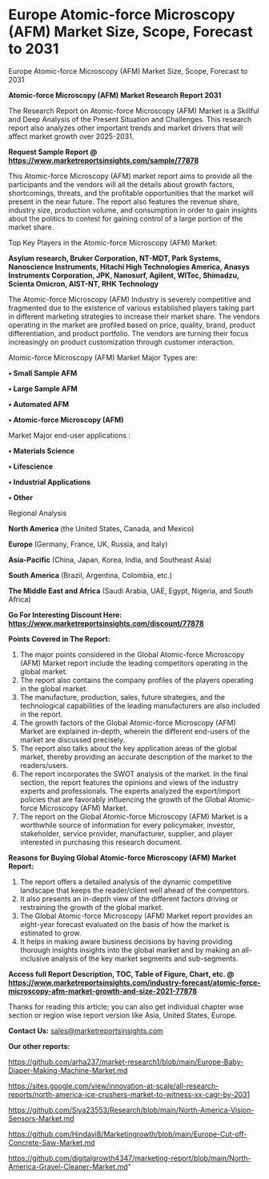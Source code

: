 # Europe Atomic-force Microscopy (AFM) Market Size, Scope, Forecast to 2031
Europe Atomic-force Microscopy (AFM) Market Size, Scope, Forecast to 2031

<strong>Atomic-force Microscopy (AFM) Market Research Report 2031</strong>

The Research Report on Atomic-force Microscopy (AFM) Market is a Skillful and Deep Analysis of the Present Situation and Challenges. This research report also analyzes other important trends and market drivers that will affect market growth over 2025-2031.

<strong>Request Sample Report @ <a href=https://www.marketreportsinsights.com/sample/77878>https://www.marketreportsinsights.com/sample/77878</a></strong>

This Atomic-force Microscopy (AFM) market report aims to provide all the participants and the vendors will all the details about growth factors, shortcomings, threats, and the profitable opportunities that the market will present in the near future. The report also features the revenue share, industry size, production volume, and consumption in order to gain insights about the politics to contest for gaining control of a large portion of the market share.

Top Key Players in the Atomic-force Microscopy (AFM) Market:

<strong>Asylum research, Bruker Corporation, NT-MDT, Park Systems, Nanoscience Instruments, Hitachi High Technologies America, Anasys Instruments Corporation, JPK, Nanosurf, Agilent, WITec, Shimadzu, Scienta Omicron, AIST-NT, RHK Technology</strong>

The Atomic-force Microscopy (AFM) Industry is severely competitive and fragmented due to the existence of various established players taking part in different marketing strategies to increase their market share. The vendors operating in the market are profiled based on price, quality, brand, product differentiation, and product portfolio. The vendors are turning their focus increasingly on product customization through customer interaction.

Atomic-force Microscopy (AFM) Market Major Types are:

<strong>• Small Sample AFM

• Large Sample AFM

• Automated AFM

• Atomic-force Microscopy (AFM)</strong>

Market Major end-user applications :

<strong>• Materials Science

• Lifescience

• Industrial Applications

• Other</strong>

Regional Analysis

</u><strong><b>North America</b></strong> (the United States, Canada, and Mexico)

<strong><b>Europe </b></strong>(Germany, France, UK, Russia, and Italy)

<strong><b>Asia-Pacific</b></strong> (China, Japan, Korea, India, and Southeast Asia)

<strong><b>South America</b></strong> (Brazil, Argentina, Colombia, etc.)

<strong><b>The Middle East and Africa</b></strong> (Saudi Arabia, UAE, Egypt, Nigeria, and South Africa)

<strong>Go For Interesting Discount Here: <a href=https://www.marketreportsinsights.com/discount/77878>https://www.marketreportsinsights.com/discount/77878</a></strong>

<strong>Points Covered in The Report:</strong>
<ol>
  <li>The major points considered in the Global Atomic-force Microscopy (AFM) Market report include the leading competitors operating in the global market.</li>
  <li>The report also contains the company profiles of the players operating in the global market.</li>
  <li>The manufacture, production, sales, future strategies, and the technological capabilities of the leading manufacturers are also included in the report.</li>
  <li>The growth factors of the Global Atomic-force Microscopy (AFM) Market are explained in-depth, wherein the different end-users of the market are discussed precisely.</li>
  <li>The report also talks about the key application areas of the global market, thereby providing an accurate description of the market to the readers/users.</li>
  <li>The report incorporates the SWOT analysis of the market. In the final section, the report features the opinions and views of the industry experts and professionals. The experts analyzed the export/import policies that are favorably influencing the growth of the Global Atomic-force Microscopy (AFM) Market.</li>
  <li>The report on the Global Atomic-force Microscopy (AFM) Market is a worthwhile source of information for every policymaker, investor, stakeholder, service provider, manufacturer, supplier, and player interested in purchasing this research document.</li>
</ol>
<strong>Reasons for Buying Global Atomic-force Microscopy (AFM) Market Report:</strong>

<ol>
  <li>The report offers a detailed analysis of the dynamic competitive landscape that keeps the reader/client well ahead of the competitors.</li>
  <li>It also presents an in-depth view of the different factors driving or restraining the growth of the global market.</li>
  <li>The Global Atomic-force Microscopy (AFM) Market report provides an eight-year forecast evaluated on the basis of how the market is estimated to grow.</li>
  <li>It helps in making aware business decisions by having providing thorough insights insights into the global market and by making an all-inclusive analysis of the key market segments and sub-segments.</li>
</ol>
<strong>Access full Report Description, TOC, Table of Figure, Chart, etc. @ <a href=https://www.marketreportsinsights.com/industry-forecast/atomic-force-microscopy-afm-market-growth-and-size-2021-77878>https://www.marketreportsinsights.com/industry-forecast/atomic-force-microscopy-afm-market-growth-and-size-2021-77878</a></strong>


Thanks for reading this article; you can also get individual chapter wise section or region wise report version like Asia, United States, Europe.

<strong>Contact Us:</strong>
sales@marketreportsinsights.com

<strong>Our other reports:</strong>

<a href=https://github.com/arha237/market-research1/blob/main/Europe-Baby-Diaper-Making-Machine-Market.md>https://github.com/arha237/market-research1/blob/main/Europe-Baby-Diaper-Making-Machine-Market.md</a>

<a href=https://sites.google.com/view/innovation-at-scale/all-research-reports/north-america-ice-crushers-market-to-witness-xx-cagr-by-2031>https://sites.google.com/view/innovation-at-scale/all-research-reports/north-america-ice-crushers-market-to-witness-xx-cagr-by-2031</a>

<a href=https://github.com/Siya23553/Research/blob/main/North-America-Vision-Sensors-Market.md>https://github.com/Siya23553/Research/blob/main/North-America-Vision-Sensors-Market.md</a>

<a href=https://github.com/Hindavi8/Marketingrowth/blob/main/Europe-Cut-off-Concrete-Saw-Market.md>https://github.com/Hindavi8/Marketingrowth/blob/main/Europe-Cut-off-Concrete-Saw-Market.md</a>

<a href=https://github.com/digitalgrowth4347/marketing-report/blob/main/North-America-Gravel-Cleaner-Market.md>https://github.com/digitalgrowth4347/marketing-report/blob/main/North-America-Gravel-Cleaner-Market.md</a>"
